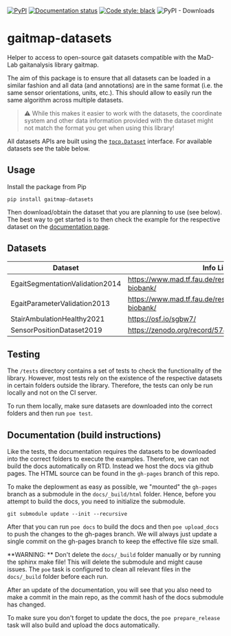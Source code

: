 [![PyPI](https://img.shields.io/pypi/v/gaitmap-datasets)](https://pypi.org/project/gaitmap-datasets/)
[![Documentation status](https://img.shields.io/badge/docs-online-green)](https://mad-lab-fau.github.io/gaitmap-datasets)
[![Code style: black](https://img.shields.io/badge/code%20style-black-000000.svg)](https://github.com/psf/black)
![PyPI - Downloads](https://img.shields.io/pypi/dm/gaitmap-datasets)

# gaitmap-datasets

Helper to access to open-source gait datasets compatible with the MaD-Lab gaitanalysis library gaitmap.

The aim of this package is to ensure that all datasets can be loaded in a similar fashion and all data (and annotations)
are in the same format (i.e. the same sensor orientations, units, etc.).
This should allow to easily run the same algorithm across multiple datasets.

> :warning: While this makes it easier to work with the datasets, the coordinate system and other data information
> provided with the dataset might not match the format you get when using this library!


All datasets APIs are built using the 
[`tpcp.Dataset`](https://tpcp.readthedocs.io/en/latest/modules/generated/dataset/tpcp.Dataset.html#tpcp.Dataset)
interface.
For available datasets see the table below.

## Usage

Install the package from Pip

```
pip install gaitmap-datasets
```

Then download/obtain the dataset that you are planning to use (see below).
The best way to get started is to then check the example for the respective dataset on the 
[documentation page](https://mad-lab-fau.github.io/gaitmap-datasets/auto_examples/index.html).

## Datasets

| Dataset                         | Info Link                                                       | Download                            |
|---------------------------------|-----------------------------------------------------------------|-------------------------------------|
| EgaitSegmentationValidation2014 | https://www.mad.tf.fau.de/research/activitynet/digital-biobank/ | Email to data owner (see info link) |
| EgaitParameterValidation2013    | https://www.mad.tf.fau.de/research/activitynet/digital-biobank/ | Email to data owner (see info link) |
| StairAmbulationHealthy2021      | https://osf.io/sgbw7/                                           | https://osf.io/download/5ueq6/      |
| SensorPositionDataset2019       | https://zenodo.org/record/5747173                               | https://zenodo.org/record/5747173   |

## Testing

The `/tests` directory contains a set of tests to check the functionality of the library.
However, most tests rely on the existence of the respective datasets in certain folders outside the library.
Therefore, the tests can only be run locally and not on the CI server.

To run them locally, make sure datasets are downloaded into the correct folders and then run `poe test`.

## Documentation (build instructions)

Like the tests, the documentation requires the datasets to be downloaded into the correct folders to execute the 
examples.
Therefore, we can not build the docs automatically on RTD.
Instead we host the docs via github pages.
The HTML source can be found in the `gh-pages` branch of this repo.

To make the deplowment as easy as possible, we "mounted" the `gh-pages` branch as a submodule in the `docs/_build/html`
folder.
Hence, before you attempt to build the docs, you need to initialize the submodule.

```
git submodule update --init --recursive
```

After that you can run `poe docs` to build the docs and then `poe upload_docs` to push the changes to the gh-pages
branch.
We will always just update a single commit on the gh-pages branch to keep the effective file size small.

**WARNING: ** Don't delete the `docs/_build` folder manually or by running the sphinx make file!
This will delete the submodule and might cause issues.
The `poe` task is configured to clean all relevant files in the `docs/_build` folder before each run.

After an update of the documentation, you will see that you also need to make a commit in the main repo, as the commit 
hash of the docs submodule has changed.

To make sure you don't forget to update the docs, the `poe prepare_release` task will also build and upload the docs 
automatically.